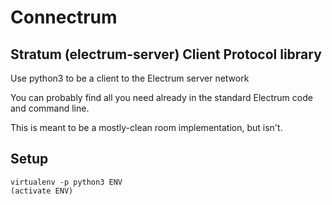 
# Connectrum

## Stratum (electrum-server) Client Protocol library

Use python3 to be a client to the Electrum server network

You can probably find all you need already in the standard Electrum code and command line.

This is meant to be a mostly-clean room implementation, but isn't.



## Setup


    virtualenv -p python3 ENV
    (activate ENV)

